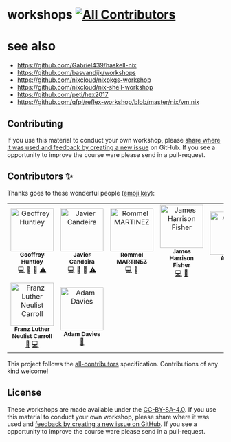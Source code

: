 # workshops [![All Contributors](https://img.shields.io/badge/all_contributors-9-orange.svg?style=flat-square)](#contributors)


# see also

- https://github.com/Gabriel439/haskell-nix
- https://github.com/basvandijk/workshops
- https://github.com/nixcloud/nixpkgs-workshop
- https://github.com/nixcloud/nix-shell-workshop
- https://github.com/peti/hex2017
- https://github.com/qfpl/reflex-workshop/blob/master/nix/vm.nix

## Contributing

If you use this material to conduct your own workshop, please [share where it was used and feedback by creating a new issue][share-feedback] on GitHub. If you see a opportunity to improve the course ware please send in a pull-request.

## Contributors ✨

Thanks goes to these wonderful people ([emoji key](https://allcontributors.org/docs/en/emoji-key)):

<!-- ALL-CONTRIBUTORS-LIST:START - Do not remove or modify this section -->
<!-- prettier-ignore -->
<table>
  <tr>
    <td align="center"><a href="https://www.ghuntley.com/now"><img src="https://avatars0.githubusercontent.com/u/127353?v=4" width="100px;" alt="Geoffrey Huntley"/><br /><sub><b>Geoffrey Huntley</b></sub></a><br /><a href="https://github.com/ghuntley/workshops/commits?author=ghuntley" title="Code">💻</a> <a href="https://github.com/ghuntley/workshops/commits?author=ghuntley" title="Documentation">📖</a> <a href="#talk-ghuntley" title="Talks">📢</a> <a href="https://github.com/ghuntley/workshops/commits?author=ghuntley" title="Tests">⚠️</a></td>
    <td align="center"><a href="http://hiperactivo.com/"><img src="https://avatars1.githubusercontent.com/u/91694?v=4" width="100px;" alt="Javier Candeira"/><br /><sub><b>Javier Candeira</b></sub></a><br /><a href="https://github.com/ghuntley/workshops/commits?author=candeira" title="Code">💻</a> <a href="https://github.com/ghuntley/workshops/commits?author=candeira" title="Documentation">📖</a> <a href="#talk-candeira" title="Talks">📢</a> <a href="https://github.com/ghuntley/workshops/commits?author=candeira" title="Tests">⚠️</a></td>
    <td align="center"><a href="https://ebzzry.io"><img src="https://avatars3.githubusercontent.com/u/7875?v=4" width="100px;" alt="Rommel MARTINEZ"/><br /><sub><b>Rommel MARTINEZ</b></sub></a><br /><a href="https://github.com/ghuntley/workshops/commits?author=ebzzry" title="Code">💻</a> <a href="https://github.com/ghuntley/workshops/commits?author=ebzzry" title="Documentation">📖</a></td>
    <td align="center"><a href="https://jameshfisher.com"><img src="https://avatars2.githubusercontent.com/u/166966?v=4" width="100px;" alt="James Harrison Fisher"/><br /><sub><b>James Harrison Fisher</b></sub></a><br /><a href="https://github.com/ghuntley/workshops/commits?author=jameshfisher" title="Code">💻</a> <a href="https://github.com/ghuntley/workshops/commits?author=jameshfisher" title="Documentation">📖</a></td>
    <td align="center"><a href="http://qfpl.io/people/ajmcmiddlin/"><img src="https://avatars1.githubusercontent.com/u/1066870?v=4" width="100px;" alt="Andrew"/><br /><sub><b>Andrew</b></sub></a><br /><a href="https://github.com/ghuntley/workshops/commits?author=ajmcmiddlin" title="Documentation">📖</a> <a href="https://github.com/ghuntley/workshops/commits?author=ajmcmiddlin" title="Code">💻</a></td>
    <td align="center"><a href="http://qfpl.io/people/dalaing/"><img src="https://avatars0.githubusercontent.com/u/1106348?s=460&v=4" width="100px;" alt="Dave Laing"/><br /><sub><b>Dave Laing</b></sub></a><br /><a href="https://github.com/ghuntley/workshops/commits?author=dalaing" title="Documentation">📖</a> <a href="https://github.com/ghuntley/workshops/commits?author=dalaing" title="Code">💻</a></td>
    <td align="center"><a href="https://chris-martin.org/"><img src="https://avatars2.githubusercontent.com/u/399718?s=460&v=4" width="100px;" alt="Chris Martin"/><br /><sub><b>Chris Martin</b></sub></a><br /><a href="https://github.com/ghuntley/workshops/commits?author=chris-martin" title="Documentation">📖</a> <a href="https://github.com/ghuntley/workshops/commits?author=chris-martin" title="Code">💻</a></td>
  </tr>
  <tr>
    <td align="center"><a href="https://github.com/rubberydub"><img src="https://avatars3.githubusercontent.com/u/14562624?v=4" width="100px;" alt="Franz Luther Neulist Carroll"/><br /><sub><b>Franz Luther Neulist Carroll</b></sub></a><br /><a href="https://github.com/ghuntley/workshops/commits?author=rubberydub" title="Documentation">📖</a> <a href="https://github.com/ghuntley/workshops/commits?author=rubberydub" title="Code">💻</a></td>
    <td align="center"><a href="http://adzdavies.blogspot.com"><img src="https://avatars0.githubusercontent.com/u/41101?v=4" width="100px;" alt="Adam Davies"/><br /><sub><b>Adam Davies</b></sub></a><br /><a href="https://github.com/ghuntley/workshops/commits?author=adz" title="Documentation">📖</a></td>
  </tr>
</table>

<!-- ALL-CONTRIBUTORS-LIST:END -->

This project follows the [all-contributors](https://github.com/all-contributors/all-contributors) specification. Contributions of any kind welcome!

## License

These workshops are made available under the [CC-BY-SA-4.0][license]. If you use this material to conduct your own workshop, please share where it was used and [feedback by creating a new issue on GitHub][share-feedback]. If you see a opportunity to improve the course ware please send in a pull-request.

<!-- in-line links -->
[license]: LICENSE.md
[share-feedback]: https://github.com/ghuntley/workshops/issues/new?labels=feedback%2C+untriaged&template=feedback.md

